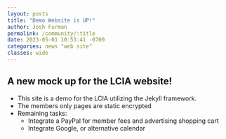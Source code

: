 ```yaml
---
layout: posts
title: "Demo Website is UP!"
author: Josh Furman
permalink: /community/:title
date: 2023-05-01 10:53:41 -0700
categories: news "web site"
classes: wide
---
```

## A new mock up for the LCIA website!

- This site is a demo for the LCIA utilizing the Jekyll framework. 
- The members only pages are static encrypted
- Remaining tasks:
  - Integrate a PayPal for member fees and advertising shopping cart
  - Integrate Google, or alternative calendar
